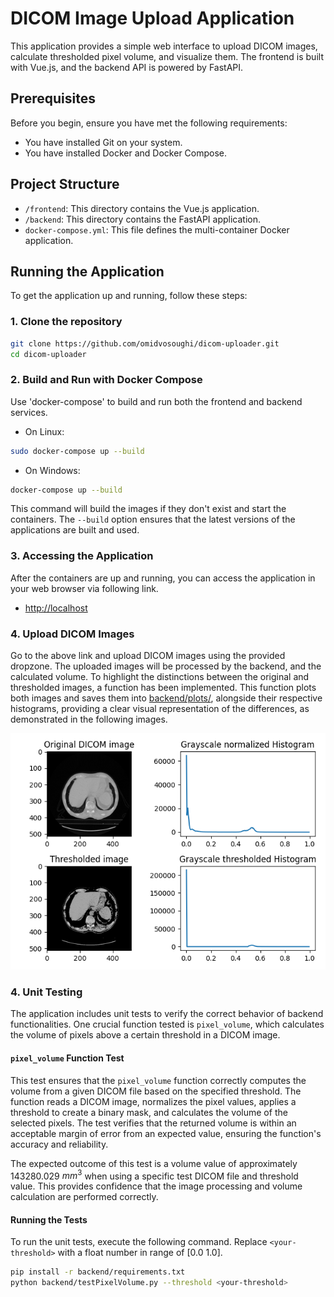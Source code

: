 # DICOM Image Upload Application

This application provides a simple web interface to upload DICOM images, calculate thresholded pixel volume, and visualize them. The frontend is built with Vue.js, and the backend API is powered by FastAPI.

## Prerequisites

Before you begin, ensure you have met the following requirements:

- You have installed Git on your system.
- You have installed Docker and Docker Compose.

## Project Structure

- `/frontend`: This directory contains the Vue.js application.
- `/backend`: This directory contains the FastAPI application.
- `docker-compose.yml`: This file defines the multi-container Docker application.

## Running the Application

To get the application up and running, follow these steps:

### 1. Clone the repository

```bash
git clone https://github.com/omidvosoughi/dicom-uploader.git
cd dicom-uploader
```

### 2. Build and Run with Docker Compose

Use 'docker-compose' to build and run both the frontend and backend services.

- On Linux:
```bash
sudo docker-compose up --build
```

- On Windows:
```bash
docker-compose up --build
```

This command will build the images if they don't exist and start the containers. The `--build` option ensures that the latest versions of the applications are built and used.

### 3. Accessing the Application

After the containers are up and running, you can access the application in your web browser via following link.

- [http://localhost](http://localhost)

### 4. Upload DICOM Images

Go to the above link and upload DICOM images using the provided dropzone. The uploaded images will be processed by the backend, and the calculated volume. To highlight the distinctions between the original and thresholded images, a function has been implemented. This function plots both images and saves them into [backend/plots/](backend/plots/), alongside their respective histograms, providing a clear visual representation of the differences, as demonstrated in the following images.

![DICOM image](backend/plots/images.png "DICOM image")

### 4. Unit Testing

The application includes unit tests to verify the correct behavior of backend functionalities. One crucial function tested is `pixel_volume`, which calculates the volume of pixels above a certain threshold in a DICOM image.

#### `pixel_volume` Function Test

This test ensures that the `pixel_volume` function correctly computes the volume from a given DICOM file based on the specified threshold. The function reads a DICOM image, normalizes the pixel values, applies a threshold to create a binary mask, and calculates the volume of the selected pixels. The test verifies that the returned volume is within an acceptable margin of error from an expected value, ensuring the function's accuracy and reliability.

The expected outcome of this test is a volume value of approximately 143280.029 $mm^3$ when using a specific test DICOM file and threshold value. This provides confidence that the image processing and volume calculation are performed correctly.

#### Running the Tests

To run the unit tests, execute the following command. Replace `<your-threshold>` with a float number in range of [0.0 1.0]. 

```bash
pip install -r backend/requirements.txt
python backend/testPixelVolume.py --threshold <your-threshold>
```


